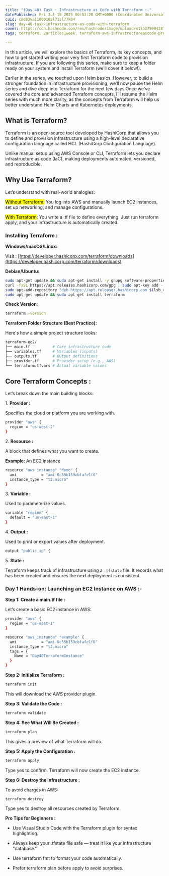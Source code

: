 ```yaml
---
title: "(Day 40) Task : Infrastructure as Code with Terraform :-"
datePublished: Fri Jul 18 2025 00:53:28 GMT+0000 (Coordinated Universal Time)
cuid: cmd83va11000102l71sl77k04
slug: day-40-task-infrastructure-as-code-with-terraform
cover: https://cdn.hashnode.com/res/hashnode/image/upload/v1752799942879/659655ae-024d-411f-b6a6-ae79e6dac43c.jpeg
tags: terraform, 2articles1week, terraform-aws-infrastructureascode-provisioning-automation-cloudcomputing, abhishek-veeramalla

---
```


In this article, we will explore the basics of Terraform, its key concepts, and how to get started writing your very first Terraform code to provision infrastructure. If you are following this series, make sure to keep a folder ready on your system and install Terraform (we’ll cover it below!).

Earlier in the series, we touched upon Helm basics. However, to build a stronger foundation in infrastructure provisioning, we’ll now pause the Helm series and dive deep into Terraform for the next few days.Once we’ve covered the core and advanced Terraform concepts, I’ll resume the Helm series with much more clarity, as the concepts from Terraform will help us better understand Helm Charts and Kubernetes deployments.

## What is Terraform?

Terraform is an open-source tool developed by HashiCorp that allows you to define and provision infrastructure using a high-level declarative configuration language called HCL (HashiCorp Configuration Language).

Unlike manual setup using AWS Console or CLI, Terraform lets you declare infrastructure as code (IaC), making deployments automated, versioned, and reproducible.

## Why Use Terraform?

Let’s understand with real-world analogies:

<mark>Without Terraform:</mark> You log into AWS and manually launch EC2 instances, set up networking, and manage configurations.

<mark>With Terraform</mark>: You write a .tf file to define everything. Just run terraform apply, and your infrastructure is automatically created.

### Installing Terraform :

**Windows/macOS/Linux:**

Visit : [https://developer.hashicorp.com/terraform/downloads](https://developer.hashicorp.com/terraform/downloads)

**Debian/Ubuntu:**

```bash
sudo apt-get update && sudo apt-get install -y gnupg software-properties-common curl
curl -fsSL https://apt.releases.hashicorp.com/gpg | sudo apt-key add -
sudo apt-add-repository "deb https://apt.releases.hashicorp.com $(lsb_release -cs) main"
sudo apt-get update && sudo apt-get install terraform
```

**Check Version**:

```bash
terraform -version
```

**Terraform Folder Structure (Best Practice):**

Here's how a simple project structure looks:

```bash
terraform-ec2/
├── main.tf          # Core infrastructure code
├── variables.tf     # Variables (inputs)
├── outputs.tf       # Output definitions
├── provider.tf      # Provider setup (e.g., AWS)
└── terraform.tfvars # Actual variable values
```

## Core Terraform Concepts :

Let’s break down the main building blocks:

1\. **Provider :**

Specifies the cloud or platform you are working with.

```bash
provider "aws" {
  region = "us-west-2"
}
```

2\. **Resource :**

A block that defines what you want to create.

**Example**: An EC2 instance

```bash
resource "aws_instance" "demo" {
  ami           = "ami-0c55b159cbfafe1f0"
  instance_type = "t2.micro"
}
```

3\. **Variable :**

Used to parameterize values.

```bash
variable "region" {
  default = "us-east-1"
}
```

4\. **Output :**

Used to print or export values after deployment.

```bash
output "public_ip" {
```

5\. **State :**

Terraform keeps track of infrastructure using a `.tfstate` file. It records what has been created and ensures the next deployment is consistent.

### Day 1 Hands-on: Launching an EC2 Instance on AWS :-

**Step 1: Create a main.tf file :**

Let’s create a basic EC2 instance in AWS:

```bash
provider "aws" {
  region = "us-east-1"
}

resource "aws_instance" "example" {
  ami           = "ami-0c55b159cbfafe1f0"
  instance_type = "t2.micro"
  tags = {
    Name = "Day40TerraformInstance"
  }
}
```

**Step 2: Initialize Terraform :**

```bash
terraform init
```

This will download the AWS provider plugin.

**Step 3: Validate the Code :**

```bash
terraform validate
```

**Step 4: See What Will Be Created :**

```bash
terraform plan
```

This gives a preview of what Terraform will do.

**Step 5: Apply the Configuration :**

```bash
terraform apply
```

Type yes to confirm. Terraform will now create the EC2 instance.

**Step 6: Destroy the Infrastructure :**

To avoid charges in AWS:

```bash
terraform destroy
```

Type yes to destroy all resources created by Terraform.

**Pro Tips for Beginners :**

* Use Visual Studio Code with the Terraform plugin for syntax highlighting.
    
* Always keep your .tfstate file safe — treat it like your infrastructure "database."
    
* Use terraform fmt to format your code automatically.
    
* Prefer terraform plan before apply to avoid surprises.